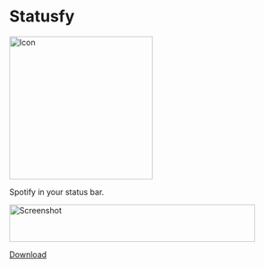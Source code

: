 Statusfy
========

<img src="https://raw.github.com/carlosefonseca/Statusfy/master/Statusfy/Images.xcassets/AppIcon.appiconset/icon_256x256@2x.png" alt="Icon" width="256px" height="256px" />

Spotify in your status bar.

<img src="https://raw.github.com/carlosefonseca/Statusfy/master/screenshot.png" alt="Screenshot" width="439" height="67" />

[Download](https://github.com/carlosefonseca/Statusfy/releases)
